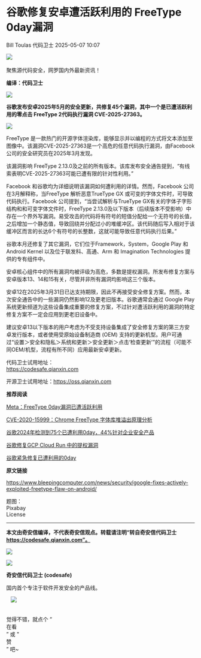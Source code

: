 #  谷歌修复安卓遭活跃利用的 FreeType 0day漏洞   
Bill Toulas  代码卫士   2025-05-07 10:07  
  
![](https://mmbiz.qpic.cn/mmbiz_gif/Az5ZsrEic9ot90z9etZLlU7OTaPOdibteeibJMMmbwc29aJlDOmUicibIRoLdcuEQjtHQ2qjVtZBt0M5eVbYoQzlHiaw/640?wx_fmt=gif "")  
   
聚焦源代码安全，网罗国内外最新资讯！  
  
**编译：代码卫士**  
  
![](https://mmbiz.qpic.cn/mmbiz_png/oBANLWYScMTTMhmvKE2iaicmgDxxvQAzfWviaYFhjcoUmlzPlXmh9AF597SPdHuXiaiahicTxWqhjsrjiaIReD9yZfDkQ/640?wx_fmt=png&from=appmsg "")  
  
  
**谷歌发布安卓2025年5月的安全更新，共修复45个漏洞，其中一个是已遭活跃利用的零点击 FreeType 2代码执行漏洞 CVE-2025-27363。**  
  
  
![](https://mmbiz.qpic.cn/mmbiz_png/oBANLWYScMTTMhmvKE2iaicmgDxxvQAzfWR1mT8IVCqiaWHN01PgQc7sy2T0qibr10scw1yMFBgdQPXVYq7C4EQBJw/640?wx_fmt=png&from=appmsg "")  
  
  
FreeType 是一款热门的开源字体渲染库，能够显示并以编程的方式将文本添加至图像中。该漏洞CVE-2025-27363是一个高危的任意代码执行漏洞，由Facebook 公司的安全研究员在2025年3月发现。  
  
该漏洞影响 FreeType 2.13.0及之前的所有版本。该库发布安全通告提到，“有线索表明CVE-2025-27363可能已遭有限的针对性利用。”  
  
Facebook 和谷歌均为详细说明该漏洞如何遭利用的详情。然而，Facebook 公司在3月解释称，当FreeType 解析恶意TrueType GX 或可变的字体文件时，可导致代码执行。Facebook 公司提到，“当尝试解析与TrueType GX有关的字体子字形结构和和可变字体文件时，FreeType 2.13.0及以下版本（后续版本不受影响）中存在一个界外写漏洞。易受攻击的代码将有符号的短值分配给一个无符号的长值，之后增加一个静态值，导致回绕并分配过小的堆缓冲区。该代码随后写入相对于该缓冲区而言的长达6个有符号的长整数，这就可能导致任意代码执行后果。”  
  
谷歌本月还修复了其它漏洞，它们位于Framework，System，Google Play 和 Android Kernel 以及位于联发科、高通、Arm 和 Imagination Technologies 提供的专有组件中。  
  
安卓核心组件中的所有漏洞均被评级为高危，多数是提权漏洞。所发布修复方案与安卓版本13、14和15有关，尽管并非所有漏洞均影响这三个版本。  
  
安卓12在2025年3月31日已达支持期限，因此不再接受安全修复方案。然而，本次安全通告中的一些漏洞仍然影响12及更老旧版本。谷歌通常会通过 Google Play 系统更新频道为这些设备集成重要的修复方案，不过针对遭活跃利用的漏洞的特定修复方案不一定会应用到更老旧设备中。  
  
建议安卓13以下版本的用户考虑为不受支持设备集成了安全修复方案的第三方安卓发行版本，或者使用受原始设备制造商 (OEM) 支持的更新机型。用户可通过“设置＞安全和隐私＞系统和更新＞安全更新＞点击‘检查更新’”的流程（可能不同OEM/机型，流程有所不同）应用最新安卓更新。  
  
  
代码卫士试用地址：  
https://codesafe.qianxin.com  
  
开源卫士试用地址：https://oss.qianxin.com  
  
  
  
  
  
  
  
  
  
  
  
  
  
**推荐阅读**  
  
[Meta：FreeType 0day漏洞已遭活跃利用](https://mp.weixin.qq.com/s?__biz=MzI2NTg4OTc5Nw==&mid=2247522499&idx=1&sn=6f07e20fe9fdb9cd65f9d65f779e0e37&scene=21#wechat_redirect)  
  
  
[CVE-2020-15999：Chrome FreeType 字体库堆溢出原理分析](https://mp.weixin.qq.com/s?__biz=MzI2NTg4OTc5Nw==&mid=2247496975&idx=1&sn=5c69254dfbb5bbaa3d544333c4f6052f&scene=21#wechat_redirect)  
  
  
[谷歌2024年检测到75个已遭利用0day，44%针对企业安全产品](https://mp.weixin.qq.com/s?__biz=MzI2NTg4OTc5Nw==&mid=2247522916&idx=1&sn=bd784cba5a2043dfacb33dcf271ed806&scene=21#wechat_redirect)  
  
  
[谷歌修复GCP Cloud Run 中的提权漏洞](https://mp.weixin.qq.com/s?__biz=MzI2NTg4OTc5Nw==&mid=2247522661&idx=2&sn=1f24df87fa44c9b3c92d7a7cdb139dd8&scene=21#wechat_redirect)  
  
  
[谷歌紧急修复已遭利用的0day](https://mp.weixin.qq.com/s?__biz=MzI2NTg4OTc5Nw==&mid=2247522590&idx=2&sn=ee575193ee5fe0995b313a95a46890ee&scene=21#wechat_redirect)  
  
  
  
  
  
**原文链接**  
  
https://www.bleepingcomputer.com/news/security/google-fixes-actively-exploited-freetype-flaw-on-android/  
  
  
题图：  
Pixabay   
License  
  
****  
**本文由奇安信编译，不代表奇安信观点。转载请注明“转自奇安信代码卫士 https://codesafe.qianxin.com”。**  
  
  
  
  
![](https://mmbiz.qpic.cn/mmbiz_jpg/oBANLWYScMSf7nNLWrJL6dkJp7RB8Kl4zxU9ibnQjuvo4VoZ5ic9Q91K3WshWzqEybcroVEOQpgYfx1uYgwJhlFQ/640?wx_fmt=jpeg "")  
  
![](https://mmbiz.qpic.cn/mmbiz_jpg/oBANLWYScMSN5sfviaCuvYQccJZlrr64sRlvcbdWjDic9mPQ8mBBFDCKP6VibiaNE1kDVuoIOiaIVRoTjSsSftGC8gw/640?wx_fmt=jpeg "")  
  
**奇安信代码卫士 (codesafe)**  
  
国内首个专注于软件开发安全的产品线。  
  
   ![](https://mmbiz.qpic.cn/mmbiz_gif/oBANLWYScMQ5iciaeKS21icDIWSVd0M9zEhicFK0rbCJOrgpc09iaH6nvqvsIdckDfxH2K4tu9CvPJgSf7XhGHJwVyQ/640?wx_fmt=gif "")  
  
   
觉得不错，就点个 “  
在看  
” 或 "  
赞  
” 吧~  
  
